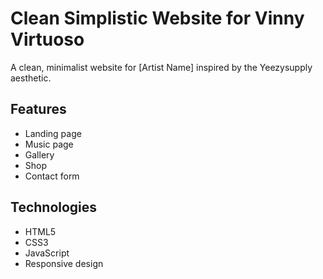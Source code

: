 # Clean Simplistic Website for Vinny Virtuoso

A clean, minimalist website for [Artist Name] inspired by the Yeezysupply aesthetic.

## Features

- Landing page
- Music page
- Gallery
- Shop
- Contact form

## Technologies

- HTML5
- CSS3
- JavaScript
- Responsive design